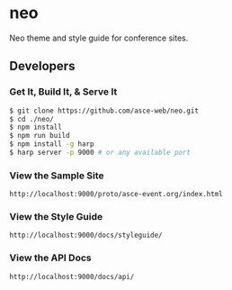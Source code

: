 # neo
Neo theme and style guide for conference sites.

## Developers

### Get It, Build It, & Serve It
```bash
$ git clone https://github.com/asce-web/neo.git
$ cd ./neo/
$ npm install
$ npm run build
$ npm install -g harp
$ harp server -p 9000 # or any available port
```

### View the Sample Site
```
http://localhost:9000/proto/asce-event.org/index.html
```

### View the Style Guide
```
http://localhost:9000/docs/styleguide/
```

### View the API Docs
```
http://localhost:9000/docs/api/
```
